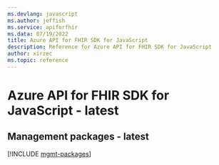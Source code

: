 ```yaml
---
ms.devlang: javascript
ms.author: jeffish
ms.service: apiforfhir
ms.data: 07/19/2022
title: Azure API for FHIR SDK for JavaScript
description: Reference for Azure API for FHIR SDK for JavaScript
author: xirzec
ms.topic: reference
---
```

# Azure API for FHIR SDK for JavaScript - latest

## Management packages - latest
[!INCLUDE [mgmt-packages](api-for-fhir-mgmt-index.md)]
